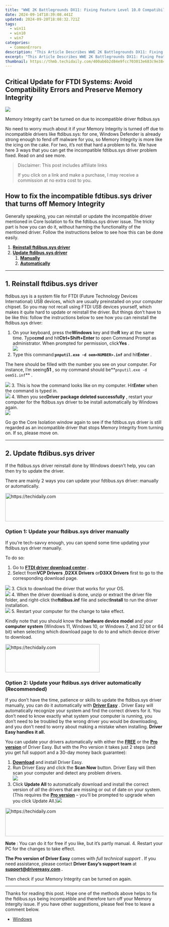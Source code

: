 ```yaml
---
title: "WWE 2K Battlegrounds DX11: Fixing Feature Level 10.0 Compatibility Problems Step by Step"
date: 2024-09-14T18:39:08.441Z
updated: 2024-09-20T18:08:32.721Z
tags:
  - win11
  - win10
  - win7
categories:
  - CommonErrors
description: "This Article Describes WWE 2K Battlegrounds DX11: Fixing Feature Level 10.0 Compatibility Problems Step by Step"
excerpt: "This Article Describes WWE 2K Battlegrounds DX11: Fixing Feature Level 10.0 Compatibility Problems Step by Step"
thumbnail: https://thmb.techidaily.com/400ab6b2d84e9fcc703013e683c9e38470acb071407495f0911dc7de431c6c41.jpg
---
```


## Critical Update for FTDI Systems: Avoid Compatibility Errors and Preserve Memory Integrity

![](https://images.drivereasy.com/wp-content/uploads/2023/11/image-48.png)

 Memory Integrity can’t be turned on due to incompatible driver ftdibus.sys

 No need to worry much about it if your Memory Integrity is turned off due to incompatible drivers like ftdibus.sys: for one, Windows Defender is already strong enough to fend off malware for you, so Memory Integrity is more like the icing on the cake. For two, it’s not that hard a problem to fix. We have here 3 ways that you can get the incompatible fdtibus.sys driver problem fixed. Read on and see more.

>  Disclaimer: This post includes affiliate links
>
>  If you click on a link and make a purchase, I may receive a commission at no extra cost to you.
>

## How to fix the incompatible fdtibus.sys driver that turns off Memory Integrity

 Generally speaking, you can reinstall or update the incompatible driver mentioned in Core Isolation to fix the fdtibus.sys driver issue. The tricky part is how you can do it, without harming the functionality of the mentioned driver. Follow the instructions below to see how this can be done easily.

1. **[Reinstall ftdibus.sys driver](#m1)**
2. **[Update ftdibus.sys driver](#m2)**  
   1. **[Manually](#m2.1)**  
   2. **[Automatically](#m2.2)**

---

## 1\. Reinstall ftdibus.sys driver

 ftdibus.sys is a system file for FTDI (Future Technology Devices International) USB devices, which are usually preinstalled on your computer chipset. So you may not recall using FTDI USB devices yourself, which makes it quite hard to update or reinstall the driver. But things don’t have to be like this: follow the instructions below to see how you can reinstall the ftdibus.sys driver:

1. On your keyboard, press the**Windows** key and the**R** key at the same time. Type**cmd** and hit**Ctrl+Shift+Enter** to open Command Prompt as administrator. When prompted for permission, click**Yes** .  
![](https://images.drivereasy.com/wp-content/uploads/2023/11/image-49.png)
2. Type this command:**`pnputil.exe -d oem<NUMBER>.inf`** and hit**Enter** .  

 The <NUMBER> here should be filled with the number you see on your computer. For instance, I’m seeing**51** , so my command should be**`pnputil.exe -d oem51.inf`** .  

![](https://images.drivereasy.com/wp-content/uploads/2023/11/image-50.png)
3. This is how the command looks like on my computer. Hit**Enter** when the command is typed in.  
![](https://images.drivereasy.com/wp-content/uploads/2023/11/image-51.png)
4. When you see**Driver package deleted successfully** , restart your computer for the ftdibus.sys driver to be install automatically by Windows again.  
![](https://images.drivereasy.com/wp-content/uploads/2023/11/image-52.png)

 Go go the Core Isolation window again to see if the fdtibus.sys driver is still regarded as an incompatible driver that stops Memory Integrity from turning on. If so, please move on.

---

## 2\. Update ftdibus.sys driver

 If the ftdibus.sys driver reinstall done by Windows doesn’t help, you can then try to update the driver.

 There are mainly 2 ways you can update your fdtibus.sys driver: manually or automatically.

<!-- affiliate ads begin -->
<a href="https://unicoeye.pxf.io/c/5597632/2134491/18498" target="_top" id="2134491">
  <img src="//a.impactradius-go.com/display-ad/18498-2134491" border="0" alt="https://techidaily.com" width="728" height="90"/>
</a>
<img height="0" width="0" src="https://unicoeye.pxf.io/i/5597632/2134491/18498" style="position:absolute;visibility:hidden;" border="0" />
<!-- affiliate ads end -->

### Option 1: Update your ftdibus.sys driver manually

 If you’re tech-savvy enough, you can spend some time updating your ftdibus.sys driver manually.

To do so:

1. Go to [**FTDI driver download center**](http://www.ftdichip.com/FTDrivers.htm) .
2. Select from**VCP Drivers** ,**D2XX Drivers** or**D3XX Drivers** first to go to the corresponding download page.  

![](https://images.drivereasy.com/wp-content/uploads/2023/11/image-53.png)
3. Click to download the driver that works for your OS.  
![](https://images.drivereasy.com/wp-content/uploads/2023/11/image-54.png)
4. When the driver download is done, unzip or extract the driver file folder, and right-click the**ftdibus.inf** file and select**Install** to run the driver installation.  
![](https://images.drivereasy.com/wp-content/uploads/2023/11/image-55.png)
5. Restart your computer for the change to take effect.

 Kindly note that you should know the **hardware device model** and your **computer system** (Windows 11, Windows 10, or Windows 7, and 32 bit or 64 bit) when selecting which download page to do to and which device driver to download.

<!-- affiliate ads begin -->
<a href="https://aligracehair.sjv.io/c/5597632/1925468/19272" target="_top" id="1925468">
  <img src="//a.impactradius-go.com/display-ad/19272-1925468" border="0" alt="https://techidaily.com" width="300" height="90"/>
</a>
<img height="0" width="0" src="https://aligracehair.sjv.io/i/5597632/1925468/19272" style="position:absolute;visibility:hidden;" border="0" />
<!-- affiliate ads end -->

### Option 2: Update your ftdibus.sys driver automatically (Recommended)

 If you don’t have the time, patience or skills to update the ftdibus.sys driver manually, you can do it automatically with **[Driver Easy](https://tools.techidaily.com/drivereasy/download/)**  . Driver Easy will automatically recognize your system and find the correct drivers for it. You don’t need to know exactly what system your computer is running, you don’t need to be troubled by the wrong driver you would be downloading, and you don’t need to worry about making a mistake when installing. **Driver Easy handles it all.**

 You can update your drivers automatically with either the[](https://tools.techidaily.com/drivereasy/download/) **[FREE](https://tools.techidaily.com/drivereasy/download/)** [](https://tools.techidaily.com/drivereasy/download/) or the **[Pro version](https://tools.techidaily.com/drivereasy/download/)** [](https://tools.techidaily.com/drivereasy/download/) of Driver Easy. But with the Pro version it takes just 2 steps (and you get full support and a 30-day money back guarantee):

1. **[Download](https://tools.techidaily.com/drivereasy/download/)**  and install Driver Easy.
2. Run Driver Easy and click the **Scan Now** button. Driver Easy will then scan your computer and detect any problem drivers.  
![](https://images.drivereasy.com/wp-content/uploads/2023/09/image.png)
3. Click **Update All** to automatically download and install the correct version of _all_ the drivers that are missing or out of date on your system. (This requires the **[Pro version](https://tools.techidaily.com/drivereasy/download/)**  – you’ll be prompted to upgrade when you click Update All.)![](https://images.drivereasy.com/wp-content/uploads/2023/09/image-1.png)  

<!-- affiliate ads begin -->
<a href="https://aligracehair.sjv.io/c/5597632/1938682/19272" target="_top" id="1938682">
  <img src="//a.impactradius-go.com/display-ad/19272-1938682" border="0" alt="https://techidaily.com" width="728" height="90"/>
</a>
<img height="0" width="0" src="https://aligracehair.sjv.io/i/5597632/1938682/19272" style="position:absolute;visibility:hidden;" border="0" />
<!-- affiliate ads end -->

**Note** : You can do it for free if you like, but it’s partly manual.
4. Restart your PC for the changes to take effect.

**The Pro version of Driver Easy** comes with _full technical support_ . If you need assistance, please contact **Driver Easy’s support team** at **[support@drivereasy.com](https://bellelily.pxf.io/m5azgm) .**

Then check if your Memory Integrity can be turned on again.

---

 Thanks for reading this post. Hope one of the methods above helps to fix the ftdibus.sys being incompatible and therefore turn off your Memory Intergity issue. If you have other suggestions, please feel free to leave a comment below.

* [Windows](https://tools.techidaily.com/drivereasy/download/)

<ins class="adsbygoogle"
     style="display:block"
     data-ad-format="autorelaxed"
     data-ad-client="ca-pub-7571918770474297"
     data-ad-slot="1223367746"></ins>

<ins class="adsbygoogle"
     style="display:block"
     data-ad-client="ca-pub-7571918770474297"
     data-ad-slot="8358498916"
     data-ad-format="auto"
     data-full-width-responsive="true"></ins>




